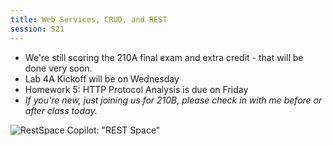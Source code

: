 ```yaml
---
title: Web Services, CRUD, and REST
session: S21
---
```


* We're still scoring the 210A final exam and extra credit - that will be done very soon.
* Lab 4A Kickoff will be on Wednesday
* Homework 5: HTTP Protocol Analysis is due on Friday
* *If you're new, just joining us for 210B, please check in with me before or after class today.*

![RestSpace](images/RestSpace.png)
Copilot: "REST Space"